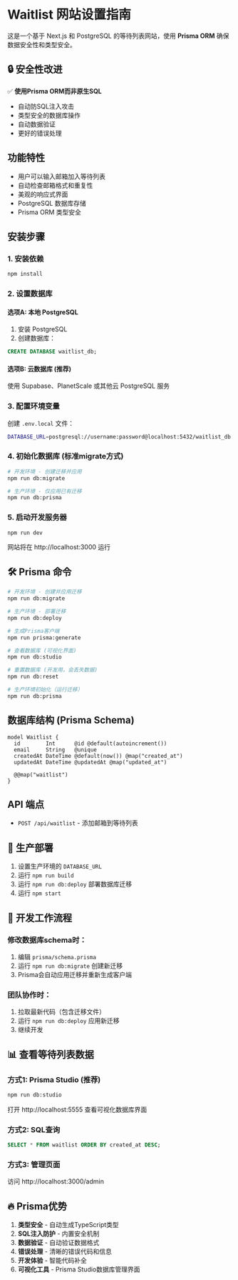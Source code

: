 # Waitlist 网站设置指南

这是一个基于 Next.js 和 PostgreSQL 的等待列表网站，使用 **Prisma ORM** 确保数据安全性和类型安全。

## 🔒 安全性改进

✅ **使用Prisma ORM而非原生SQL**
- 自动防SQL注入攻击
- 类型安全的数据库操作  
- 自动数据验证
- 更好的错误处理

## 功能特性

- 用户可以输入邮箱加入等待列表
- 自动检查邮箱格式和重复性
- 美观的响应式界面
- PostgreSQL 数据库存储
- Prisma ORM 类型安全

## 安装步骤

### 1. 安装依赖
```bash
npm install
```

### 2. 设置数据库

#### 选项A: 本地 PostgreSQL
1. 安装 PostgreSQL
2. 创建数据库：
```sql
CREATE DATABASE waitlist_db;
```

#### 选项B: 云数据库 (推荐)
使用 Supabase、PlanetScale 或其他云 PostgreSQL 服务

### 3. 配置环境变量
创建 `.env.local` 文件：
```bash
DATABASE_URL=postgresql://username:password@localhost:5432/waitlist_db
```

### 4. 初始化数据库 (标准migrate方式)
```bash
# 开发环境 - 创建迁移并应用
npm run db:migrate

# 生产环境 - 仅应用已有迁移
npm run db:prisma
```

### 5. 启动开发服务器
```bash
npm run dev
```

网站将在 http://localhost:3000 运行

## 🛠️ Prisma 命令

```bash
# 开发环境 - 创建并应用迁移
npm run db:migrate

# 生产环境 - 部署迁移  
npm run db:deploy

# 生成Prisma客户端
npm run prisma:generate

# 查看数据库 (可视化界面)
npm run db:studio

# 重置数据库 (开发用，会丢失数据)
npm run db:reset

# 生产环境初始化（运行迁移）
npm run db:prisma
```

## 数据库结构 (Prisma Schema)

```prisma
model Waitlist {
  id        Int      @id @default(autoincrement())
  email     String   @unique
  createdAt DateTime @default(now()) @map("created_at")
  updatedAt DateTime @updatedAt @map("updated_at")

  @@map("waitlist")
}
```

## API 端点

- `POST /api/waitlist` - 添加邮箱到等待列表

## 🚀 生产部署

1. 设置生产环境的 `DATABASE_URL`
2. 运行 `npm run build`
3. 运行 `npm run db:deploy` 部署数据库迁移
4. 运行 `npm start`

## 🔄 开发工作流程

### 修改数据库schema时：
1. 编辑 `prisma/schema.prisma`
2. 运行 `npm run db:migrate` 创建新迁移
3. Prisma会自动应用迁移并重新生成客户端

### 团队协作时：
1. 拉取最新代码（包含迁移文件）
2. 运行 `npm run db:deploy` 应用新迁移
3. 继续开发

## 📊 查看等待列表数据

### 方式1: Prisma Studio (推荐)
```bash
npm run db:studio
```
打开 http://localhost:5555 查看可视化数据库界面

### 方式2: SQL查询
```sql
SELECT * FROM waitlist ORDER BY created_at DESC;
```

### 方式3: 管理页面
访问 http://localhost:3000/admin

## 🔥 Prisma优势

1. **类型安全** - 自动生成TypeScript类型
2. **SQL注入防护** - 内置安全机制
3. **数据验证** - 自动验证数据格式
4. **错误处理** - 清晰的错误代码和信息
5. **开发体验** - 智能代码补全
6. **可视化工具** - Prisma Studio数据库管理界面 